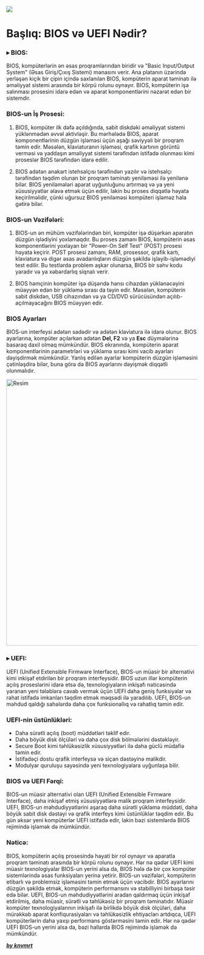 ![](../Img/biosuefi.avif)

# Başlıq: BIOS və UEFI Nədir?

### ▸ BIOS:

BIOS, kompüterlərin ən əsas proqramlarından biridir və "Basic Input/Output System" (Əsas Giriş/Çıxış Sistemi) mənasını verir. Ana platanın üzərində yerləşən kiçik bir çipin içində saxlanılan BIOS, kompüterin aparat təminatı ilə əməliyyat sistemi arasında bir körpü rolunu oynayır. BIOS, kompüterin işə salınması prosesini idarə edən və aparat komponentlərini nəzarət edən bir sistemdir.

### BIOS-un İş Prosesi:

1. BIOS, kompüter ilk dəfə açıldığında, sabit diskdəki əməliyyat sistemi yüklənmədən əvvəl aktivləşir. Bu mərhələdə BIOS, aparat komponentlərinin düzgün işləməsi üçün aşağı səviyyəli bir proqram təmin edir. Məsələn, klaviaturanın işləməsi, qrafik kartının görüntü verməsi və yaddaşın əməliyyat sistemi tərəfindən istifadə olunması kimi proseslər BIOS tərəfindən idarə edilir.

2. BIOS adətən anakart istehsalçısı tərəfindən yazılır və istehsalçı tərəfindən təqdim olunan bir proqram təminatı yeniləməsi ilə yenilənə bilər. BIOS yeniləmələri aparat uyğunluğunu artırmaq və ya yeni xüsusiyyətlər əlavə etmək üçün edilir, lakin bu proses diqqətlə həyata keçirilməlidir, çünki uğursuz BIOS yeniləməsi kompüteri işləməz hala gətirə bilər.

### BIOS-un Vəzifələri:

1. BIOS-un ən mühüm vəzifələrindən biri, kompüter işə düşərkən aparatın düzgün işlədiyini yoxlamaqdır. Bu proses zamanı BIOS, kompüterin əsas komponentlərini yoxlayan bir "Power-On Self Test" (POST) prosesi həyata keçirir. POST prosesi zamanı, RAM, prosessor, qrafik kartı, klaviatura və digər əsas avadanlıqların düzgün şəkildə işləyib-işləmədiyi test edilir. Bu testlərdə problem aşkar olunarsa, BIOS bir səhv kodu yaradır və ya xəbərdarlıq siqnalı verir.

2. BIOS həmçinin kompüter işə düşəndə hansı cihazdan yüklənəcəyini müəyyən edən bir yükləmə sırası da təyin edir. Məsələn, kompüterin sabit diskdən, USB cihazından və ya CD/DVD sürücüsündən açılıb-açılmayacağını BIOS müəyyən edir.

### BIOS Ayarları

BIOS-un interfeysi adətən sadədir və adətən klaviatura ilə idarə olunur. BIOS ayarlarına, kompüter açılarkən adətən **Del, F2** və ya **Esc** düymələrinə basaraq daxil olmaq mümkündür. BIOS ekranında, kompüterin aparat komponentlərinin parametrləri və yükləmə sırası kimi vacib ayarları dəyişdirmək mümkündür. Yanlış edilən ayarlar kompüterin düzgün işləməsini çətinləşdirə bilər, buna görə də BIOS ayarlarını dəyişmək diqqətli olunmalıdır.

<img src="../Img/biosuefi-2.avif" alt="Resim" width="700"/>

### ▸ UEFI:

UEFI (Unified Extensible Firmware Interface), BIOS-un müasir bir alternativi kimi inkişaf etdirilən bir proqram interfeysidir. BIOS uzun illər kompüterin açılış proseslərini idarə etsə də, texnologiyaların inkişafı nəticəsində yaranan yeni tələblərə cavab vermək üçün UEFI daha geniş funksiyalar və rahat istifadə imkanları təqdim etmək məqsədi ilə yaradılıb. UEFI, BIOS-un məhdud qaldığı sahələrdə daha çox funksionallıq və rahatlıq təmin edir.

### UEFI-nin üstünlükləri:

- Daha sürətli açılış (boot) müddətləri təklif edir.
- Daha böyük disk ölçüləri və daha çox disk bölmələrini dəstəkləyir.
- Secure Boot kimi təhlükəsizlik xüsusiyyətləri ilə daha güclü müdafiə təmin edir.
- İstifadəçi dostu qrafik interfeysə və siçan dəstəyinə malikdir.
- Modulyar quruluşu sayəsində yeni texnologiyalara uyğunlaşa bilir.

### BIOS və UEFI Fərqi:

BIOS-un müasir alternativi olan UEFI (Unified Extensible Firmware Interface), daha inkişaf etmiş xüsusiyyətlərə malik proqram interfeysidir. UEFI, BIOS-un məhdudiyyətlərini aşaraq daha sürətli yükləmə müddəti, daha böyük sabit disk dəstəyi və qrafik interfeys kimi üstünlüklər təqdim edir. Bu gün əksər yeni kompüterlər UEFI istifadə edir, lakin bəzi sistemlərdə BIOS rejimində işləmək də mümkündür.

### Nəticə:

BIOS, kompüterin açılış prosesində həyati bir rol oynayır və aparatla proqram təminatı arasında bir körpü rolunu oynayır. Hər nə qədər UEFI kimi müasir texnologiyalar BIOS-un yerini alsa da, BIOS hələ də bir çox kompüter sistemlərində əsas funksiyaları yerinə yetirir. BIOS-un vəzifələri, kompüterin etibarlı və problemsiz işləməsini təmin etmək üçün vacibdir. BIOS ayarlarını düzgün şəkildə etmək, kompüterin performansını və stabilliyini birbaşa təsir edə bilər. UEFI, BIOS-un məhdudiyyətlərini aradan qaldırmaq üçün inkişaf etdirilmiş, daha müasir, sürətli və təhlükəsiz bir proqram təminatıdır. Müasir kompüter texnologiyalarının inkişafı ilə birlikdə böyük disk ölçüləri, daha mürəkkəb aparat konfiqurasiyaları və təhlükəsizlik ehtiyacları artdıqca, UEFI kompüterlərin daha yaxşı performans göstərməsini təmin edir. Hər nə qədər UEFI BIOS-un yerini alsa da, bəzi hallarda BIOS rejimində işləmək də mümkündür.

[**_by knvmrt_**](https://github.com/knvmrt)

